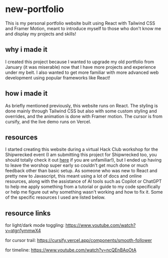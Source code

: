 # new-portfolio
This is my personal portfolio website built using React with Tailwind CSS and Framer Motion, meant to introduce myself to those who don't know me and display my projects and skills! 

## why i made it
I created this project because I wanted to upgrade my old portfolio from January (it was miserable) now that I have more projects and experience under my belt. I also wanted to get more familiar with more advanced web development using popular frameworks like React! 

## how i made it
As briefly mentioned previously, this website runs on React. The styling is done mainly through Tailwind CSS but also with some custom styling and overrides, and the animation is done with Framer motion. The cursor is from cursify, and the live demo runs on Vercel. 

## resources
I started creating this website during a virtual Hack Club workshop for the Shipwrecked event (I am submitting this project for Shipwrecked too, you should totally check it out [here](https://shipwrecked.hackclub.com/) if you are unfamiliar!), but I ended up having to leave the worshop super early so couldn't get much done or much feedback other than basic setup. As someone who was new to React and pretty new to Javascript, this meant using a lot of docs and online resources, along with the assistance of AI tools such as Copilot or ChatGPT to help me apply something from a tutorial or guide to my code specifically or help me figure out why something wasn't working and how to fix it. Some of the specific resources I used are listed below. 

## resource links
for light/dark mode toggling: https://www.youtube.com/watch?v=qtgn1ymmwX4

for cursor trail: https://cursify.vercel.app/components/smooth-follower

for timeline: https://www.youtube.com/watch?v=ncQEnBAoOtA
